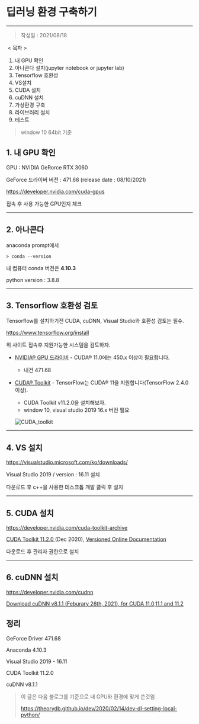 # 딥러닝 환경 구축하기

---

> 작성일 : 2021/08/18

​	< 목차 >

1. 내 GPU 확인
2. 아나콘다 설치(jupyter notebook or jupyter lab)
3. Tensorflow 호환성
4. VS설치
5. CUDA 설치
6. cuDNN 설치
7. 가상환경 구축
8. 라이브러리 설치
9. 테스트

> window 10 64bit 기준



## 1. 내 GPU 확인

GPU : NVIDIA GeRorce RTX 3060

GeForce 드라이버 버전 : 471.68 (release date : 08/10/2021)



https://developer.nvidia.com/cuda-gpus

접속 후 사용 가능한 GPU인지 체크



---

## 2. 아나콘다

anaconda prompt에서

```
> conda --version
```

내 컴퓨터 conda 버전은 **4.10.3**

python version : 3.8.8



---

## 3. Tensorflow 호환성 검토

Tensorflow를 설치하기전 CUDA, cuDNN, Visual Studio와 호환성 검토는 필수.



https://www.tensorflow.org/install

위 사이트 접속후 지원가능한 시스템을 검토하자.

- [NVIDIA® GPU 드라이버](https://www.nvidia.com/drivers) - CUDA® 11.0에는 450.x 이상이 필요합니다.
  - 내건 471.68

- [CUDA® Toolkit](https://developer.nvidia.com/cuda-toolkit-archive) - TensorFlow는 CUDA® 11을 지원합니다(TensorFlow 2.4.0 이상).

  - CUDA Toolkit v11.2.0을 설치해보자.
  - window 10, visual studio 2019 16.x 버전 필요

  ![CUDA_toolkit](C:\Users\JAY\Desktop\github\TIL\딥러닝\CUDA_toolkit.PNG)



---

## 4. VS 설치

https://visualstudio.microsoft.com/ko/downloads/

Visual Studio 2019 / version : 16.11 설치

다운로드 후 c++을 사용한 데스크톱 개발 클릭 후 설치



---

## 5. CUDA 설치

https://developer.nvidia.com/cuda-toolkit-archive

[CUDA Toolkit 11.2.0 ](https://developer.nvidia.com/cuda-11.2.0-download-archive)(Dec 2020), [Versioned Online Documentation](https://docs.nvidia.com/cuda/archive/11.2.0/)

다운로드 후 관리자 권한으로 설치



---

## 6. cuDNN 설치

https://developer.nvidia.com/cudnn

[Download cuDNN v8.1.1 (Feburary 26th, 2021), for CUDA 11.0,11.1 and 11.2](https://developer.nvidia.com/rdp/cudnn-archive#a-collapse811-111)









## 정리

GeForce Driver 471.68

Anaconda 4.10.3

Visual Studio 2019 - 16.11

CUDA Toolkit 11.2.0

cuDNN v8.1.1



> 이 글은 다음 블로그를 기준으로 내 GPU와 환경에 맞게 쓴것임
>
> https://theorydb.github.io/dev/2020/02/14/dev-dl-setting-local-python/

